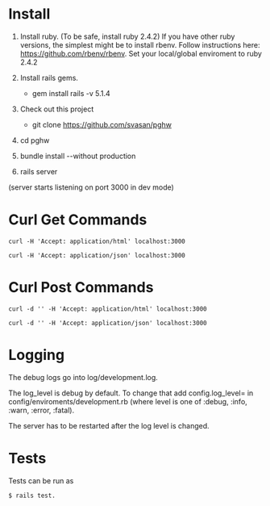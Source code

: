 # Install
1. Install ruby. (To be safe, install ruby 2.4.2)
   If you have other ruby versions, the simplest might be to install rbenv.
   Follow instructions here: https://github.com/rbenv/rbenv.
   Set your local/global enviroment to ruby 2.4.2

2. Install rails gems.
   - gem install rails -v 5.1.4

3. Check out this project
   - git clone https://github.com/svasan/pghw

4. cd pghw
5. bundle install --without production
6. rails server


(server starts listening on port 3000 in dev mode)


# Curl Get Commands

```
curl -H 'Accept: application/html' localhost:3000

curl -H 'Accept: application/json' localhost:3000
```

# Curl Post Commands

```
curl -d '' -H 'Accept: application/html' localhost:3000

curl -d '' -H 'Accept: application/json' localhost:3000
```

# Logging

The debug logs go into log/development.log.

The log_level is debug by default. To change that add config.log_level=<level> in config/enviroments/development.rb
(where level is one of :debug, :info, :warn, :error, :fatal).

The server has to be restarted after the log level is changed.


# Tests

Tests can be run as
```
$ rails test.
```
